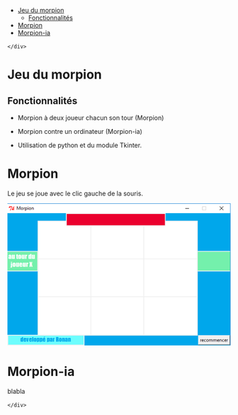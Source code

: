 <!DOCTYPE html>
<html>
<head>
  <meta charset="utf-8">
  <meta name="viewport" content="width=device-width, initial-scale=1.0">
  
  <link rel="stylesheet" href="https://stackedit.io/style.css" />
</head>

<body class="stackedit">
  <div class="stackedit__left">
    <div class="stackedit__toc">
      
<ul>
<li><a href="#jeu-du-morpion">Jeu du morpion</a>
<ul>
<li><a href="#fonctionnalités">Fonctionnalités</a></li>
</ul>
</li>
<li><a href="#morpion">Morpion</a></li>
<li><a href="#morpion-ia">Morpion-ia</a></li>
</ul>

    </div>
  </div>
  <div class="stackedit__right">
    <div class="stackedit__html">
      <h1 id="jeu-du-morpion">Jeu du morpion</h1>
<h2 id="fonctionnalités">Fonctionnalités</h2>
<ul>
<li>
<p>Morpion à deux joueur chacun son tour (Morpion)</p>
</li>
<li>
<p>Morpion contre un ordinateur (Morpion-ia)</p>
</li>
<li>
<p>Utilisation de python et du module Tkinter.</p>
</li>
</ul>
<h1 id="morpion">Morpion</h1>
<p>Le jeu se joue avec le clic gauche de la souris.</p>
<p><img src="images/morpion1.png" alt=""></p>
<h1 id="morpion-ia">Morpion-ia</h1>
<p>blabla</p>

    </div>
  </div>
</body>

</html>
